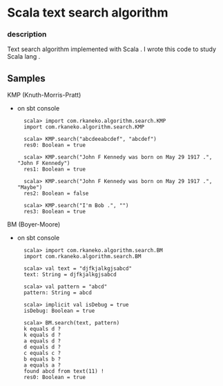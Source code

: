 Scala text search algorithm
================

### description
Text search algorithm implemented with Scala . I wrote this code to study Scala lang .

Samples
---

KMP (Knuth-Morris-Pratt)

+ on sbt console 

        scala> import com.rkaneko.algorithm.search.KMP
        import com.rkaneko.algorithm.search.KMP

        scala> KMP.search("abcdeeabcdef", "abcdef")
        res0: Boolean = true

        scala> KMP.search("John F Kennedy was born on May 29 1917 .", "John F Kennedy")
        res1: Boolean = true

        scala> KMP.search("John F Kennedy was born on May 29 1917 .", "Maybe")
        res2: Boolean = false

        scala> KMP.search("I'm Bob .", "")
        res3: Boolean = true


BM (Boyer-Moore)

+ on sbt console

        scala> import com.rkaneko.algorithm.search.BM
        import com.rkaneko.algorithm.search.BM

        scala> val text = "djfkjalkgjsabcd"
        text: String = djfkjalkgjsabcd

        scala> val pattern = "abcd"
        pattern: String = abcd

        scala> implicit val isDebug = true
        isDebug: Boolean = true

        scala> BM.search(text, pattern)
        k equals d ?
        k equals d ?
        a equals d ?
        d equals d ?
        c equals c ?
        b equals b ?
        a equals a ?
        found abcd from text(11) !
        res0: Boolean = true
